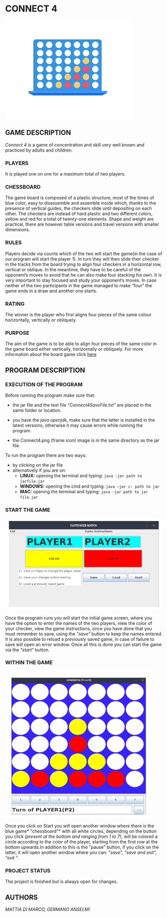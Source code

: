 # CONNECT 4


![Connect4](images/31eabf87190195.Y3JvcCwzMTA0LDI0MjgsMjU1MSwxOTA2.png)

## GAME DESCRIPTION

*Connect 4* is a game of concentration and skill very well known and practiced by adults and children.

### PLAYERS

It is played one on one for a maximum total of two players.

### CHESSBOARD

The game board is composed of a plastic structure, most of the times of blue color, easy to disassemble and assemble inside which, thanks to the presence of vertical guides, the checkers slide until depositing on each other. The checkers are instead of hard plastic and two different colors, yellow and red for a total of twenty-one elements. Shape and weight are practical, there are however table versions and travel versions with smaller dimensions.

### RULES

Players decide via counts which of the two will start the game(in the case of our program will start the player 1). In turn they will then slide their checker in the tracks from the board trying to align four checkers in a horizontal row, vertical or oblique. In the meantime, they have to be careful of the opponent’s moves to avoid that he can also make four stacking his own. It is very important to stay focused and study your opponent’s moves. In case neither of the two participants in the game managed to make "four" the game ends in a draw and another one starts.

### RATING

The winner is the player who first aligns four pieces of the same colour horizontally, vertically or obliquely.

### PURPOSE

The aim of the game is to be able to align four pieces of the same color in the game board either vertically, horizontally or obliquely.
For more information about the board game click [here](https://www.gamesver.com/the-rules-of-connect-4-according-to-m-bradley-hasbro/)

## PROGRAM DESCRIPTION

### EXECUTION OF THE PROGRAM

Before running the program make sure that:

- the jar file and the text file *"Connect4SaveFile.txt"* are placed in the same folder or location.

- you have the *java openjdk*, make sure that the latter is installed in the latest versions, otherwise it may cause errors while running the program.

- the Connect4.png (frame icon) image is in the same directory as the jar file

To run the program there are two ways:

- by clicking on the jar file
- alternatively if you are on:
  - **LINUX:** opening the terminal and typing: `java -jar path to jarfile.jar`
  - **WINDOWS:** opening the cmd and typing: `java –jar c: path to jar`
  - **MAC:** opening the terminal and typing: `java -jar path to jar file.jar`

### START THE GAME

![StartInterface](images/immagine_dopo.png) 
 
Once the program runs you will start the initial game screen, where you have the option to enter the names of the two players, view the color of your checker, view the game instructions, once you have done that you must remember to save, using the *"save"* button to keep the names entered. 
It is also possible to reload a previously saved game, in case of failure to save will open an error window.
Once all this is done you can start the game via the *"start"* button.

### WITHIN THE GAME

![Game](images/immagine_iniziale.png) 

Once you click on Start you will open another window where there is the blue game* "chessboard"* with all white circles, depending on the button you click *(present at the bottom and ranging from 1 to 7)*, will be colored a circle according to the color of the player, starting from the first row at the bottom upwards.In addition to this is the "pause" button, if you click on the latter, it will open another window where you can: *"save", "save and exit", "exit ".*

### PROJECT STATUS

The project is finished but is always open for changes.

## AUTHORS

*MATTIA DI MARCO, GERMANO ANSELMI*
